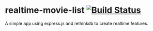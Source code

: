 # realtime-movie-list [![Build Status](https://travis-ci.org/johnnyeric/realtime-movie-list.svg?branch=master)](https://travis-ci.org/johnnyeric/realtime-movie-list)
A simple app using express.js and rethinkdb to create realtime features.

